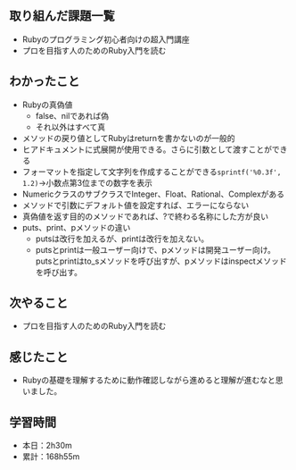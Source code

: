 ## 取り組んだ課題一覧
- Rubyのプログラミング初心者向けの超入門講座
- プロを目指す人のためのRuby入門を読む
## わかったこと
- Rubyの真偽値
  - false、nilであれば偽
  - それ以外はすべて真
- メソッドの戻り値としてRubyはreturnを書かないのが一般的
- ヒアドキュメントに式展開が使用できる。さらに引数として渡すことができる
- フォーマットを指定して文字列を作成することができる`sprintf('%0.3f', 1.2)`→小数点第3位までの数字を表示
- NumericクラスのサブクラスでInteger、Float、Rational、Complexがある
- メソッドで引数にデフォルト値を設定すれば、エラーにならない
- 真偽値を返す目的のメソッドであれば、?で終わる名称にした方が良い
- puts、print、pメソッドの違い
  - putsは改行を加えるが、printは改行を加えない。
  - putsとprintは一般ユーザー向けで、pメソッドは開発ユーザー向け。putsとprintはto_sメソッドを呼び出すが、pメソッドはinspectメソッドを呼び出す。
## 次やること
- プロを目指す人のためのRuby入門を読む
## 感じたこと
- Rubyの基礎を理解するために動作確認しながら進めると理解が進むなと思いました。
## 学習時間
- 本日：2h30m
- 累計：168h55m
